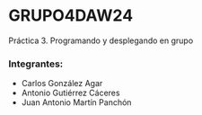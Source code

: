 # GRUPO4DAW24
Práctica 3. Programando y desplegando en grupo

### Integrantes:
- Carlos González Agar
- Antonio Gutiérrez Cáceres
- Juan Antonio Martín Panchón
